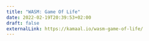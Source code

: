 ```yaml
---
title: "WASM: Game Of Life"
date: 2022-02-19T20:39:53+02:00
draft: false
externalLink: https://kamaal.io/wasm-game-of-life/
---
```

